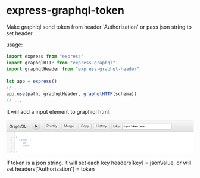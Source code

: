 # express-graphql-token

Make graphiql send token from header 'Authorization'
or pass json string to set header

usage:

```javascript
import express from "express"
import graphqlHTTP from "express-graphql"
import graphqlHeader from "express-graphql-header"

let app = express()
// ...
app.use(path, graphqlHeader, graphqlHTTP(schema))
// ...
```

It will add a input element to graphiql html.

![](/images/screenshot.png)

If token is a json string, it will set each key headers[key] = jsonValue, or will set headers['Authorization'] = token
